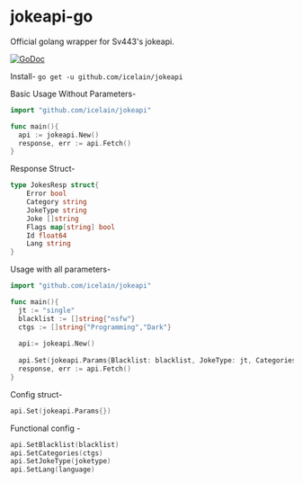 # jokeapi-go
Official golang wrapper for Sv443's jokeapi.

 [![GoDoc](https://godoc.org/github.com/icelain?status.png)](https://godoc.org/github.com/icelain/jokeapi)

Install-
```go get -u github.com/icelain/jokeapi```

Basic Usage Without Parameters-
```go
import "github.com/icelain/jokeapi"

func main(){
  api := jokeapi.New()
  response, err := api.Fetch()
}
```
Response Struct-
```go
type JokesResp struct{
	Error bool
	Category string
	JokeType string
	Joke []string
	Flags map[string] bool
	Id float64
	Lang string
}
```

Usage with all parameters-
```go
import "github.com/icelain/jokeapi"

func main(){
  jt := "single"
  blacklist := []string{"nsfw"}
  ctgs := []string{"Programming","Dark"}
  
  api:= jokeapi.New()
  
  api.Set(jokeapi.Params{Blacklist: blacklist, JokeType: jt, Categories: ctgs})
  response, err := api.Fetch()
}

```
Config struct-
```go
api.Set(jokeapi.Params{})
```
Functional config -
```go
api.SetBlacklist(blacklist)
api.SetCategories(ctgs)
api.SetJokeType(joketype)
api.SetLang(language)
```
